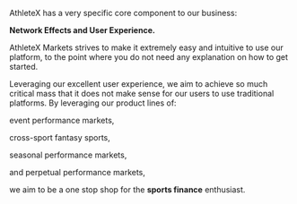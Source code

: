 AthleteX has a very specific core component to our business:

**Network Effects and User Experience.**

AthleteX Markets strives to make it extremely easy and intuitive to use our platform, to the point where you do not need any explanation on how to get started.

Leveraging our excellent user experience, we aim to achieve so much critical mass that it does not make sense for our users to use traditional platforms.  By leveraging our product lines of: 

event performance markets,

cross-sport fantasy sports,

seasonal performance markets,

and perpetual performance markets,

 we aim to be a one stop shop for the **sports finance** enthusiast.
